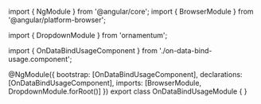 import { NgModule } from '@angular/core';
import { BrowserModule } from '@angular/platform-browser';
  
import { DropdownModule } from 'ornamentum';
  
import { OnDataBindUsageComponent } from './on-data-bind-usage.component';

@NgModule({
 bootstrap: [OnDataBindUsageComponent],
 declarations: [OnDataBindUsageComponent],
 imports: [BrowserModule, DropdownModule.forRoot()]
})
export class OnDataBindUsageModule {
}
